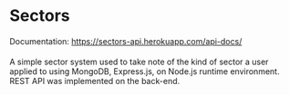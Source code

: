 # Sectors

####
Documentation: https://sectors-api.herokuapp.com/api-docs/


####
A simple sector system used to take note of the kind of sector a user applied to using MongoDB, Express.js, on Node.js runtime environment. REST API was implemented on the back-end.
